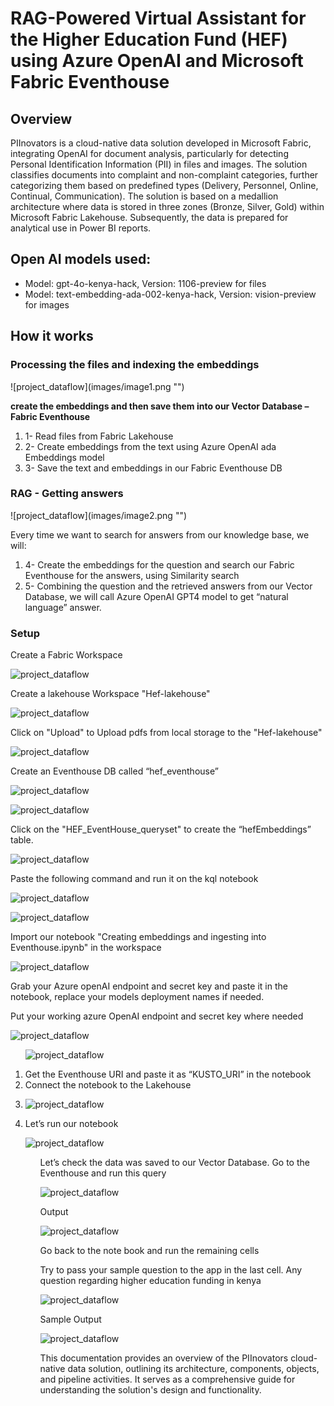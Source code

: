 <!DOCTYPE html>
<html>
<body>
<h1> RAG-Powered Virtual Assistant for the Higher Education Fund (HEF) using Azure OpenAI and Microsoft Fabric Eventhouse </h1>    
<h2>Overview</h2>

<p>PIInovators is a cloud-native data solution developed in Microsoft Fabric, integrating OpenAI for document analysis, particularly for detecting Personal Identification Information (PII) in files and images. The solution classifies documents into complaint and non-complaint categories, further categorizing them based on predefined types (Delivery, Personnel, Online, Continual, Communication). The solution is based on a medallion architecture where data is stored in three zones (Bronze, Silver, Gold) within Microsoft Fabric Lakehouse. Subsequently, the data is prepared for analytical use in Power BI reports.</p>

<h2>Open AI models used:</h2>

<ul>
    <li>Model: gpt-4o-kenya-hack, Version: 1106-preview for files</li>
    <li>Model: text-embedding-ada-002-kenya-hack, Version: vision-preview for images</li>
</ul>

<h2> How it works </h2>
<h3> Processing the files and indexing the embeddings </h3>
![project_dataflow](images/image1.png "")

<p>
<strong> create the embeddings and then save them into our Vector Database – Fabric Eventhouse</strong>
<ol>
    <li>1- Read files from Fabric Lakehouse</li>
    <li>2- Create embeddings from the text using Azure OpenAI ada Embeddings model</li>
    <li>3- Save the text and embeddings in our Fabric Eventhouse DB</li>
</ol>
</p>

<h3> RAG - Getting answers </h3>
![project_dataflow](images/image2.png "")
<p>
Every time we want to search for answers from our knowledge base, we will:
<ol>
    <li>4- Create the embeddings for the question and search our Fabric Eventhouse for the answers, using Similarity search</li>
    <li>5- Combining the question and the retrieved answers from our Vector Database, we will call Azure OpenAI GPT4 model to get “natural language” answer.</li>
   
</ol>
</p>

<h3>Setup</h3>
<p>Create a Fabric Workspace</p>

![project_dataflow](images/image3.png "")

<p>Create a lakehouse Workspace "Hef-lakehouse"</p>

![project_dataflow](images/image4.png "")

<p> Click on "Upload" to Upload pdfs from local storage to the "Hef-lakehouse"</p>

![project_dataflow](images/image6.png "")

<p>Create an Eventhouse DB called “hef_eventhouse”</p>

![project_dataflow](images/image7.png "")

![project_dataflow](images/image8.png "")

<p>Click on the "HEF_EventHouse_queryset" to create the “hefEmbeddings” table.</p>

![project_dataflow](images/image9.png "")

<p>Paste the following command and run it on the kql notebook</p>

![project_dataflow](images/image10.png "")

![project_dataflow](images/image11.png "")

<p>Import our notebook "Creating embeddings and ingesting into Eventhouse.ipynb" in the workspace</p>

![project_dataflow](images/image12.png "")

<p>Grab your Azure openAI endpoint and secret key and paste it in the notebook, replace your models deployment names if needed.</p>

<p> Put your working azure OpenAI endpoint and secret key where needed </p>

![project_dataflow](images/image14.png "")
<ol>

![project_dataflow](images/image20.png "")
<li>Get the Eventhouse URI and paste it as “KUSTO_URI” in the notebook</li>
<li>Connect the notebook to the Lakehouse <li>

![project_dataflow](images/image13.png "")
<li>Let’s run our notebook</li>

![project_dataflow](images/image15.png "")
<ol>

<p>Let’s check the data was saved to our Vector Database.
Go to the Eventhouse and run this query</p>

![project_dataflow](images/image19.png "")


<p>Output</p>

![project_dataflow](images/image16.png "")

<p> Go back to the note book and run the remaining cells</p>
<p>Try to pass your sample question to the app in the last cell. Any question regarding higher education funding in kenya</p>

![project_dataflow](images/image18.png "")
<p>Sample Output</p>

![project_dataflow](images/image17.png "")


<p>This documentation provides an overview of the PIInovators cloud-native data solution, outlining its architecture, components, objects, and pipeline activities. It serves as a comprehensive guide for understanding the solution's design and functionality.</p>

<ul>
